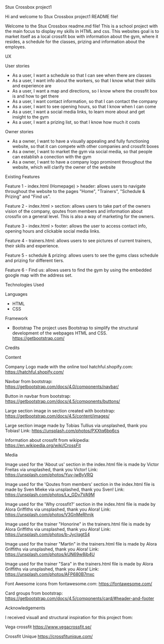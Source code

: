 Stux Crossbox project1

Hi and welcome to Stux Crossbox project1 README file!

Welcome to the Stux Crossbox readme.md file! This is a
school project with the main focus to display my skills
in HTML and css. This websites goal is to market itself
as a local crossfit box with information about the gym,
where it resides, a schedule for the classes, prizing
and information about the employes. 

UX

User stories
-	As a user, I want a schedule so that I can see when there are classes
-	As a user, I want info about the workers, so that I know what their skills and experience are
-	As a user, I want a map and directions, so I know where the crossfit box is and how to get there
-	As a user, I want contact information, so that I can contact the company 
-	As a user, I want to see opening hours, so that I know when I can come
-	As a user, I want a social media links, to learn more about and get insight to the gym
-	As a user, I want a prizing list, so that I know how much it costs

Owner stories
-	As a owner, I want to have a visually appealing and fully functioning website, so that it can compete with other companies and crossfit boxes
-	As a owner, I want to market the gym via social media, so that people can establish a conection with the gym
-	As a owner, I want to have a company logo prominent throughout the website, which will clarify the owner of the website

Existing Features

Feature 1 - index.html (Homepage) > header: allows users to navigate throughout 
the website to the pages "Home", "Trainers", "Schedule & Prizing" and "Find us".

Feature 2 - index.html > section: allows users to take part of the owners vision of
the company, qoutes from members and information about crossfix on a general level.
This is also a way of marketing for the owners.

Feature 3 - index.html > footer: allows the user to access contact info, opening hours
and clickable social media links. 

Feature 4 - trainers.html: allows users to see pictures of current trainers, their
skills and experience.

Feature 5 - schedule & prizing: allows users to see the gyms class schedule and prizing
for different tiers.

Feature 6 - Find us: allows users to find the gym by using the embedded google map with
the address set.


Technologies Used

Languages
- HTML
- CSS

Framework
- Bootstrap
    The project uses Bootstrap to simplify the structural development of the webpages HTML and CSS.
https://getbootstrap.com/




Credits


Content

Company Logo made with the online tool hatchful.shopify.com:
https://hatchful.shopify.com/

Navbar from bootstrap:
https://getbootstrap.com/docs/4.0/components/navbar/

Button in navbar from bootstrap:
https://getbootstrap.com/docs/4.5/components/buttons/

Large section image in section created with bootstrap:
https://getbootstrap.com/docs/4.5/content/images/

Large section image made by Tobias Tullius via unsplashed, thank you Tobias! Link:
https://unsplash.com/photos/PXXtq6bp6cs 

Information about crossfit from wikipedia:
https://en.wikipedia.org/wiki/CrossFit


Media

Image used for the 'About us' section in the index.html file is made by Victor Freitas via unsplashed, thank you Victor! Link:
https://unsplash.com/photos/Yuv-iwByVRQ

Image used for the 'Qoutes from members' section in the index.html file is made by Sven Mieke via unsplashed, thank you Sven! Link:
https://unsplash.com/photos/Lx_GDv7VA9M

Image used for the 'Why crossfit?' section in the index.html file is made by Alora Griffiths via unsplashed, thank you Alora! Link:
https://unsplash.com/photos/V3GnMeRhnjk

Image used for the trainer "Honorine" in the trainers.html file is made by Alora Griffiths via unsplashed, thank you Alora! Link:
https://unsplash.com/photos/b-JycIqgtS4

Image used for the trainer "Martin" in the trainers.html file is made by Alora Griffiths via unsplashed, thank you Alora! Link:
https://unsplash.com/photos/kUN69w8jb4U

Image used for the trainer "Sara" in the trainers.html file is made by Alora Griffiths via unsplashed, thank you Alora! Link:
https://unsplash.com/photos/AFP680B7mxc

Font Awesome icons from fontawesome.com:
https://fontawesome.com/

Card groups from bootstrap:
https://getbootstrap.com/docs/4.5/components/card/#header-and-footer


Acknowledgements

I received visuall and structural inspiration for this project from: 

Vega crossfit
https://www.vegacrossfit.se/

Crossfit Unique
https://crossfitunique.com/